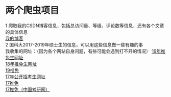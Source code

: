 # 两个爬虫项目
1 爬取我的CSDN博客信息，包括总访问量、等级、评论数等信息，还有各个文章的具体信息<br>
[我的博客](https://blog.csdn.net/liuchengzimozigreat)<br>
2 国科大2017-2019年硕士生的信息，可以用这些信息做一些有趣的事<br>
我收集的网址：（因为各个网站自身问题，有些可能会遇到打不开的情况）
[19年推免生网址](https://www.baidu.com/link?url=LryJOw6InOpynDIHL6PiHnxiUfYxLrJ7dzlvR9LNcnegbxQQELsZAFvekXlVQxwoMSBNryM6xS_HWbz0f8gQANW07J3bfIAMyZsPzm_vyuzj7p0xi2pQbpgiXXXRTt03zytEmEqsVEau0ZnB2jUjLTNDZtlqMABnga-lWWfwUDArnArKR2fdw8txOcICbrQ6&wd=&eqid=f2428bfe0004d4e6000000065c2b0b7b)<br>
[18年推免生网址](http://admission.ucas.ac.cn/showarticle/article/4c7e0e9f-2311-47a0-8f12-b0ec992078ac/26651774-b9eb-4399-9b44-3acbc90e2d34)<br>
[19推免](https://www.baidu.com/link?url=9WXlXdkuoyw_dp5gtynfkeDsebs8gzgL-KmYqqlnzqCZD9j5s-XYaHqFSQhkG0oyAgmTNnX7OOOyVjLtwZuJPuZtjLHBrJE2ExlvqhXm50HzoxI1ItKi0v6yyVaX5VIHPBrksUPH61GwPhkTcVdB3ECkK1iJPw-RQaeC9YehcKbYoFIOeFXJElWJv35-GXSJ&wd=&eqid=adda8e3b00043aec000000065c2b0e32)<br>
[17年公开招考生网址](http://admission.ucas.edu.cn/showarticle/Article/4c7e0e9f-2311-47a0-8f12-b0ec992078ac/7a5c35a4-0d9d-4918-ac7e-21af8dbd11c3)<br>
[17推免](https://www.baidu.com/link?url=DUzwlgWDRp0d_nipcI1pOO5AodynyTM6KUunpXybqrl5aP_UVH5DVvuRMOiMJXwSyhFtjc5-rpG5i4rJIiOg228luYqoqJe9GodMEt-4CfK31J_sKuNsq9aqlm1HetiPNoA27VqaX6jLzE_uHX1OBUI1kaP_gkuQaAXxClsV3G-wwUGKxtW-1eIVrKLNM44o&wd=&eqid=d66663b90004912d000000065c2b0f60)<br>
[17推免（中国考研网）](http://www.chinakaoyan.com/info/article/id/146151.shtml)<br>
